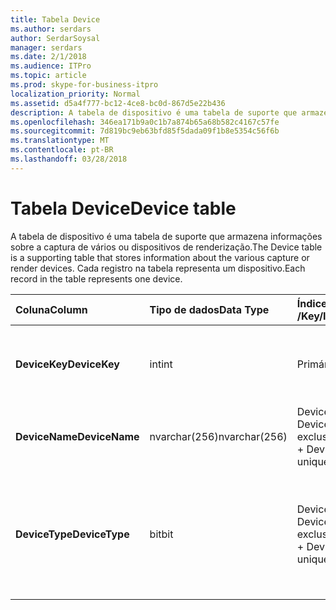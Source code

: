 ```yaml
---
title: Tabela Device
ms.author: serdars
author: SerdarSoysal
manager: serdars
ms.date: 2/1/2018
ms.audience: ITPro
ms.topic: article
ms.prod: skype-for-business-itpro
localization_priority: Normal
ms.assetid: d5a4f777-bc12-4ce8-bc0d-867d5e22b436
description: A tabela de dispositivo é uma tabela de suporte que armazena informações sobre a captura de vários ou dispositivos de renderização. Cada registro na tabela representa um dispositivo.
ms.openlocfilehash: 346ea171b9a0c1b7a874b65a68b582c4167c57fe
ms.sourcegitcommit: 7d819bc9eb63bfd85f5dada09f1b8e5354c56f6b
ms.translationtype: MT
ms.contentlocale: pt-BR
ms.lasthandoff: 03/28/2018
---
```

# <a name="device-table"></a><span data-ttu-id="9b2ac-104">Tabela Device</span><span class="sxs-lookup"><span data-stu-id="9b2ac-104">Device table</span></span>
 
<span data-ttu-id="9b2ac-105">A tabela de dispositivo é uma tabela de suporte que armazena informações sobre a captura de vários ou dispositivos de renderização.</span><span class="sxs-lookup"><span data-stu-id="9b2ac-105">The Device table is a supporting table that stores information about the various capture or render devices.</span></span> <span data-ttu-id="9b2ac-106">Cada registro na tabela representa um dispositivo.</span><span class="sxs-lookup"><span data-stu-id="9b2ac-106">Each record in the table represents one device.</span></span>
  
|<span data-ttu-id="9b2ac-107">**Coluna**</span><span class="sxs-lookup"><span data-stu-id="9b2ac-107">**Column**</span></span>|<span data-ttu-id="9b2ac-108">**Tipo de dados**</span><span class="sxs-lookup"><span data-stu-id="9b2ac-108">**Data Type**</span></span>|<span data-ttu-id="9b2ac-109">**Índice de chaves /**</span><span class="sxs-lookup"><span data-stu-id="9b2ac-109">**Key/Index**</span></span>|<span data-ttu-id="9b2ac-110">**Detalhes**</span><span class="sxs-lookup"><span data-stu-id="9b2ac-110">**Details**</span></span>|
|:-----|:-----|:-----|:-----|
|<span data-ttu-id="9b2ac-111">**DeviceKey**</span><span class="sxs-lookup"><span data-stu-id="9b2ac-111">**DeviceKey**</span></span> <br/> |<span data-ttu-id="9b2ac-112">int</span><span class="sxs-lookup"><span data-stu-id="9b2ac-112">int</span></span>  <br/> |<span data-ttu-id="9b2ac-113">Primária</span><span class="sxs-lookup"><span data-stu-id="9b2ac-113">Primary</span></span>  <br/> |<span data-ttu-id="9b2ac-114">Número exclusivo que identifica este dispositivo.</span><span class="sxs-lookup"><span data-stu-id="9b2ac-114">Unique number identifying this device.</span></span>  <br/> |
|<span data-ttu-id="9b2ac-115">**DeviceName**</span><span class="sxs-lookup"><span data-stu-id="9b2ac-115">**DeviceName**</span></span> <br/> |<span data-ttu-id="9b2ac-116">nvarchar(256)</span><span class="sxs-lookup"><span data-stu-id="9b2ac-116">nvarchar(256)</span></span>  <br/> |<span data-ttu-id="9b2ac-117">DeviceName + DeviceType é exclusivo</span><span class="sxs-lookup"><span data-stu-id="9b2ac-117">DeviceName + DeviceType is unique</span></span>  <br/> |<span data-ttu-id="9b2ac-118">Nome do dispositivo.</span><span class="sxs-lookup"><span data-stu-id="9b2ac-118">Device name.</span></span>  <br/> |
|<span data-ttu-id="9b2ac-119">**DeviceType**</span><span class="sxs-lookup"><span data-stu-id="9b2ac-119">**DeviceType**</span></span> <br/> |<span data-ttu-id="9b2ac-120">bit</span><span class="sxs-lookup"><span data-stu-id="9b2ac-120">bit</span></span>  <br/> |<span data-ttu-id="9b2ac-121">DeviceName + DeviceType é exclusivo</span><span class="sxs-lookup"><span data-stu-id="9b2ac-121">DeviceName + DeviceType is unique</span></span>  <br/> |<span data-ttu-id="9b2ac-122">Tipo de dispositivo.</span><span class="sxs-lookup"><span data-stu-id="9b2ac-122">Device type.</span></span> <span data-ttu-id="9b2ac-123">1 é um dispositivo de captura, 0 é um dispositivo de renderização.</span><span class="sxs-lookup"><span data-stu-id="9b2ac-123">1 is a capture device, 0 is a render device.</span></span>  <br/> |
   


